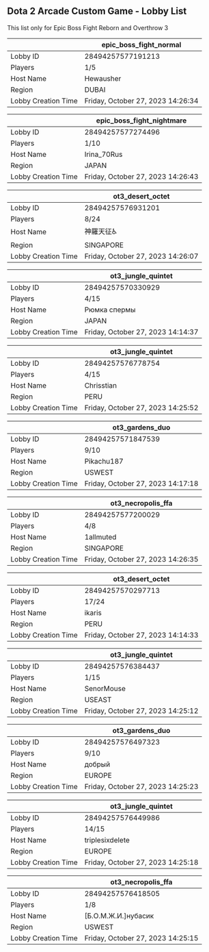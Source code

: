 ## Dota 2 Arcade Custom Game - Lobby List

This list only for Epic Boss Fight Reborn and Overthrow 3

|  | epic_boss_fight_normal |
| ------ | ------ |
| Lobby ID | 28494257577191213 |
| Players | 1/5 |
| Host Name | Hewausher |
| Region | DUBAI |
| Lobby Creation Time | Friday, October 27, 2023 14:26:34 |


|  | epic_boss_fight_nightmare |
| ------ | ------ |
| Lobby ID | 28494257577274496 |
| Players | 1/10 |
| Host Name | Irina_70Rus |
| Region | JAPAN |
| Lobby Creation Time | Friday, October 27, 2023 14:26:43 |


|  | ot3_desert_octet |
| ------ | ------ |
| Lobby ID | 28494257576931201 |
| Players | 8/24 |
| Host Name | 神羅天征♿ |
| Region | SINGAPORE |
| Lobby Creation Time | Friday, October 27, 2023 14:26:07 |


|  | ot3_jungle_quintet |
| ------ | ------ |
| Lobby ID | 28494257570330929 |
| Players | 4/15 |
| Host Name | Рюмка спермы |
| Region | JAPAN |
| Lobby Creation Time | Friday, October 27, 2023 14:14:37 |


|  | ot3_jungle_quintet |
| ------ | ------ |
| Lobby ID | 28494257576778754 |
| Players | 4/15 |
| Host Name | Chrisstian |
| Region | PERU |
| Lobby Creation Time | Friday, October 27, 2023 14:25:52 |


|  | ot3_gardens_duo |
| ------ | ------ |
| Lobby ID | 28494257571847539 |
| Players | 9/10 |
| Host Name | Pikachu187 |
| Region | USWEST |
| Lobby Creation Time | Friday, October 27, 2023 14:17:18 |


|  | ot3_necropolis_ffa |
| ------ | ------ |
| Lobby ID | 28494257577200029 |
| Players | 4/8 |
| Host Name | 1allmuted |
| Region | SINGAPORE |
| Lobby Creation Time | Friday, October 27, 2023 14:26:35 |


|  | ot3_desert_octet |
| ------ | ------ |
| Lobby ID | 28494257570297713 |
| Players | 17/24 |
| Host Name | ikaris |
| Region | PERU |
| Lobby Creation Time | Friday, October 27, 2023 14:14:33 |


|  | ot3_jungle_quintet |
| ------ | ------ |
| Lobby ID | 28494257576384437 |
| Players | 1/15 |
| Host Name | SenorMouse |
| Region | USEAST |
| Lobby Creation Time | Friday, October 27, 2023 14:25:12 |


|  | ot3_gardens_duo |
| ------ | ------ |
| Lobby ID | 28494257576497323 |
| Players | 9/10 |
| Host Name | добрый |
| Region | EUROPE |
| Lobby Creation Time | Friday, October 27, 2023 14:25:23 |


|  | ot3_jungle_quintet |
| ------ | ------ |
| Lobby ID | 28494257576449986 |
| Players | 14/15 |
| Host Name | triplesixdelete |
| Region | EUROPE |
| Lobby Creation Time | Friday, October 27, 2023 14:25:18 |


|  | ot3_necropolis_ffa |
| ------ | ------ |
| Lobby ID | 28494257576418505 |
| Players | 1/8 |
| Host Name | [Б.О.М.Ж.И.]нубасик |
| Region | USWEST |
| Lobby Creation Time | Friday, October 27, 2023 14:25:15 |


